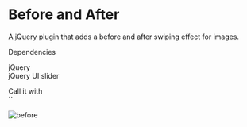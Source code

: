 # Before and After

A jQuery plugin that adds a before and after swiping effect for images.  

Dependencies

jQuery  
jQuery UI slider  


Call it with  
``<div class="before-after" data-after="<img2 src>"><img src="<img1 src>" alt="before" /></div>
